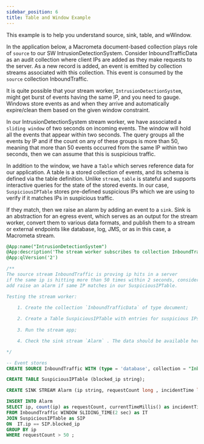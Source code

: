 ```yaml
---
sidebar_position: 6
title: Table and Window Example
---
```


This example is to help you understand source, sink, table, and wWindow.

In the application below, a Macrometa document-based collection plays role of `source` to our SW IntrusionDetectionSystem.
Consider InboundTrafficData as an audit collection where client IPs are added as they make requests to the server.
As a new record is added, an event is emitted by collection streams associated with this collection. This event is consumed by the `source` collection InboundTraffic.

It is quite possible that your stream worker, `IntrusionDetectionSystem`, might get burst of events having the same IP, and you need to gauge. Windows store events as and when they arrive and automatically expire/clean them based on the given window constraint.

In our IntrusionDetectionSystem stream worker, we have associated a `sliding window` of two seconds on incoming events. The window will hold all the events that appear within two seconds. The query groups all the events by IP and if the count on any of these groups is more than 50, meaning that more than 50 events occurred from the same IP within two seconds, then we can assume that this is suspicious traffic.

In addition to the window, we have a `Table` which serves reference data for our application. A table is a stored collection of events, and its schema is defined via the table definition. Unlike `stream`, `table` is stateful and supports interactive queries for the state of the stored events. In our case, `SuspiciousIPTable` stores pre-defined suspicious IPs which we are using to verify if it matches IPs in suspicious traffic.

If they match, then we raise an alarm by adding an event to a `sink`. Sink is an abstraction for an egress event, which serves as an output for the stream worker, convert them to various data formats, and publish them to a stream or external endpoints like database, log, JMS, or as in this case, a Macrometa stream.
  
```sql
@App:name("IntrusionDetectionSystem")
@App:description('The stream worker subscribes to collection InboundTraffic and check for suspicious inbound traffic.')
@App:qlVersion('2')

/**
The source stream InboundTraffic is proving ip hits in a server
if the same ip is hitting more than 50 times within 2 seconds, consider it as suspicious traffic
add raise an alarm if same IP matches in our SuspiciousIPTable.

Testing the stream worker:

    1. Create the collection `InboundTrafficData` of type document;
    
    2. Create a Table SuspiciousIPTable with entries for suspicious IPs 
    
    3. Run the stream app;

    4. Check the sink stream `Alarm` . The data should be available here.

*/

-- Event stores
CREATE SOURCE InboundTraffic WITH (type = 'database', collection = "InboundTrafficData", collection.type="doc" , replication.type="global", map.type='json') (ip string);

CREATE TABLE SuspiciousIPTable (blocked_ip string);

CREATE SINK STREAM Alarm (ip string, requestCount long , incidentTime long);

INSERT INTO Alarm
SELECT ip, count(ip) as requestCount, currentTimeMillis() as incidentTime
FROM InboundTraffic WINDOW SLIDING_TIME(2 sec) as IT
JOIN SuspiciousIPTable as SIP
ON  IT.ip == SIP.blocked_ip
GROUP BY ip
WHERE requestCount > 50 ;
```
